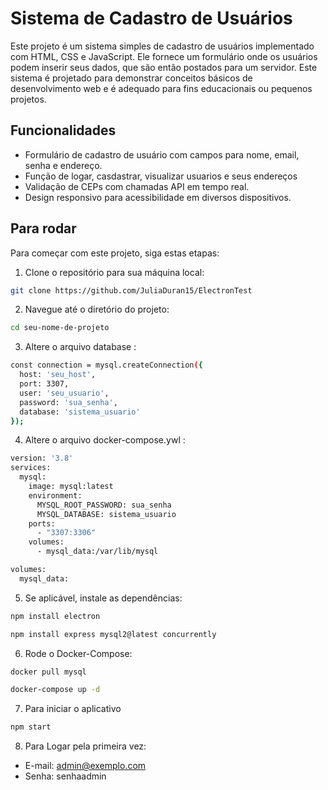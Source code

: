 # Sistema de Cadastro de Usuários

Este projeto é um sistema simples de cadastro de usuários implementado com HTML, CSS e JavaScript. Ele fornece um formulário onde os usuários podem inserir seus dados, que são então postados para um servidor. Este sistema é projetado para demonstrar conceitos básicos de desenvolvimento web e é adequado para fins educacionais ou pequenos projetos.

## Funcionalidades

- Formulário de cadastro de usuário com campos para nome, email, senha e endereço.
- Função de logar, casdastrar, visualizar usuarios e seus endereços
- Validação de CEPs com chamadas API em tempo real.
- Design responsivo para acessibilidade em diversos dispositivos.

  
## Para rodar

Para começar com este projeto, siga estas etapas:
1. Clone o repositório para sua máquina local:
```bash
git clone https://github.com/JuliaDuran15/ElectronTest
 ```
2. Navegue até o diretório do projeto:
```bash
cd seu-nome-de-projeto
```
3. Altere o arquivo database :
```bash
const connection = mysql.createConnection({
  host: 'seu_host',
  port: 3307,
  user: 'seu_usuario',
  password: 'sua_senha',
  database: 'sistema_usuario'
});
```
4. Altere o arquivo docker-compose.ywl :
```bash
version: '3.8'
services:
  mysql:
    image: mysql:latest
    environment:
      MYSQL_ROOT_PASSWORD: sua_senha
      MYSQL_DATABASE: sistema_usuario
    ports:
      - "3307:3306"
    volumes:
      - mysql_data:/var/lib/mysql

volumes:
  mysql_data:

```
5. Se aplicável, instale as dependências:
```bash
npm install electron  
```
```bash
npm install express mysql2@latest concurrently
```

6. Rode o Docker-Compose:
```bash
docker pull mysql
```
```bash
docker-compose up -d
```
7. Para iniciar o aplicativo
```bash
npm start
```
8. Para Logar pela primeira vez:
- E-mail: admin@exemplo.com
- Senha: senhaadmin
